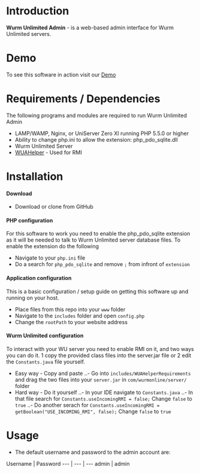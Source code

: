 # Introduction
**Wurm Unlimited Admin** - is a web-based admin interface for Wurm Unlimited servers.

# Demo
To see this software in action visit our [Demo](http://wuademo.xplosivegames.com/)

# Requirements / Dependencies
The following programs and modules are required to run Wurm Unlimited Admin

- LAMP/WAMP, Nginx, or UniServer Zero XI running PHP 5.5.0 or higher
- Ability to change php.ini to allow the extension: php_pdo_sqlite.dll
- Wurm Unlimited Server
- [WUAHelper](https://github.com/PrabhdeepSingh/WUAHelper) - Used for RMI

# Installation
#### Download
- Download or clone from GitHub

#### PHP configuration
For this software to work you need to enable the php_pdo_sqlite extension as it will be needed to talk to Wurm Unlimited server database files. To enable the extension do the following
- Navigate to your `php.ini` file
- Do a search for `php_pdo_sqlite` and remove `;` from infront of `extension`

#### Application configuration
This is a basic configuration / setup guide on getting this software up and running on your host.
- Place files from this repo into your `www` folder
- Navigate to the `includes` folder and open `config.php`
- Change the `rootPath` to your website address

#### Wurm Unlimited configuration
To interact with your WU server you need to enable RMI on it, and two ways you can do it. 1 copy the provided class files into the server.jar file or 2 edit the `Constants.java` file yourself.
* Easy way - Copy and paste
..- Go into `includes/WUAHelperRequirements` and drag the two files into your `server.jar` in `com/wurmonline/server/` folder
* Hard way - Do it yourself
..- In your IDE navigate to `Constants.java`
..- In that file search for `Constants.useIncomingRMI = false;` Change `false` to `true`
..- Do another serach for `Constants.useIncomingRMI = getBoolean("USE_INCOMING_RMI", false);` Change `false` to `true`

# Usage

- The default username and password to the admin account are:

Username | Password
--- | --- | ---
admin | admin